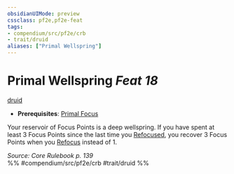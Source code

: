 ```yaml
---
obsidianUIMode: preview
cssclass: pf2e,pf2e-feat
tags:
- compendium/src/pf2e/crb
- trait/druid
aliases: ["Primal Wellspring"]
---
```

# Primal Wellspring  *Feat 18*  
[druid](../../Rules/traits/druid.md)  

- **Prerequisites**: [Primal Focus](primal-focus.md)

Your reservoir of Focus Points is a deep wellspring. If you have spent at least 3 Focus Points since the last time you [Refocused](../../Rules/actions/refocus.md), you recover 3 Focus Points when you [Refocus](../../Rules/actions/refocus.md) instead of 1.

*Source: Core Rulebook p. 139*  
%% #compendium/src/pf2e/crb #trait/druid %%